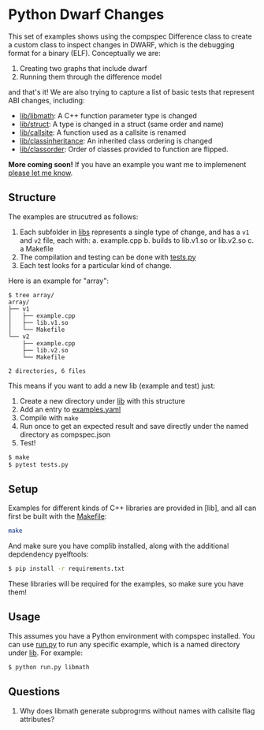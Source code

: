 # Python Dwarf Changes

This set of examples shows using the compspec Difference class to create a custom
class to inspect changes in DWARF, which is the debugging format for a binary (ELF).
Conceptually we are:

1. Creating two graphs that include dwarf
2. Running them through the difference model

and that's it! We are also trying to capture a list of basic tests that represent
ABI changes, including:

 - [lib/libmath](lib/libmath): A C++ function parameter type is changed
 - [lib/struct](lib/struct): A type is changed in a struct (same order and name)
 - [lib/callsite](lib/callsite): A function used as a callsite is renamed
 - [lib/classinheritance](lib/classinheritance): An inherited class ordering is changed 
 - [lib/classorder](lib/classorder): Order of classes provided to function are flipped.

**More coming soon!** If you have an example you want me to implemenent [please let me know](https://github.com/compspec/compspec/issuess).

## Structure

The examples are strucutred as follows:

1. Each subfolder in [libs](lib) represents a single type of change, and has a `v1` and `v2` file, each with:
  a. example.cpp
  b. builds to lib.v1.so or lib.v2.so
  c. a Makefile
2. The compilation and testing can be done with [tests.py](tests.py)
3. Each test looks for a particular kind of change.

Here is an example for "array":

```
$ tree array/
array/
├── v1
│   ├── example.cpp
│   ├── lib.v1.so
│   └── Makefile
└── v2
    ├── example.cpp
    ├── lib.v2.so
    └── Makefile

2 directories, 6 files
```

This means if you want to add a new lib (example and test) just:

1. Create a new directory under [lib](lib) with this structure
2. Add an entry to [examples.yaml](examples.yaml)
3. Compile with `make`
4. Run once to get an expected result and save directly under the named directory as compspec.json
4. Test!

```bash
$ make
$ pytest tests.py
```

## Setup

Examples for different kinds of C++ libraries are provided in [lib], and all can 
first be built with the [Makefile](Makefile):

```bash
make
```

And make sure you have complib installed, along with the additional depdendency
pyelftools:

```bash
$ pip install -r requirements.txt
```

These libraries will be required for the examples, so make sure you have them!

## Usage

This assumes you have a Python environment with compspec installed.
You can use [run.py](run.py) to run any specific example, which is a named
directory under [lib](lib). For example:


```bash
$ python run.py libmath
```

## Questions

1. Why does libmath generate subprogrms without names with callsite flag attributes?
